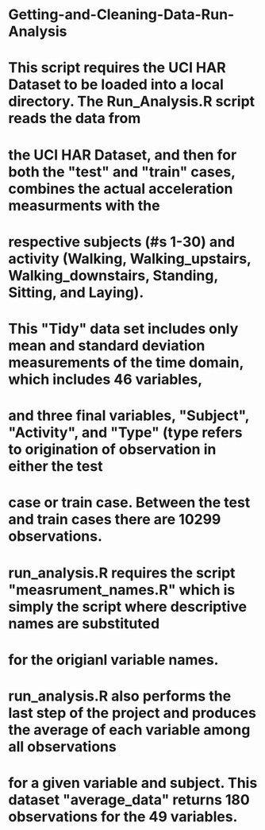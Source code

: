 # Getting-and-Cleaning-Data-Run-Analysis
# This script requires the UCI HAR Dataset to be loaded into a local directory.  The Run_Analysis.R script reads the data from 
# the UCI HAR Dataset, and then for both the "test" and "train" cases, combines the actual acceleration measurments with the 
# respective subjects (#s 1-30) and activity (Walking, Walking_upstairs, Walking_downstairs, Standing, Sitting, and Laying).
# This "Tidy" data set includes only mean and standard deviation measurements of the time domain, which includes 46 variables,
# and three final variables, "Subject", "Activity", and "Type" (type refers to origination of observation in either the test
# case or train case.  Between the test and train cases there are 10299 observations.

# run_analysis.R requires the script "measrument_names.R" which is simply the script where descriptive names are substituted
# for the origianl variable names.

# run_analysis.R also performs the last step of the project and produces the average of each variable among all observations 
# for a given variable and subject.  This dataset "average_data" returns 180 observations for the 49 variables.
